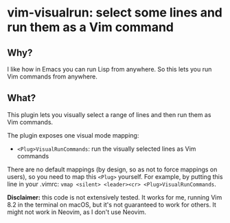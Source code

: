 # vim-visualrun: select some lines and run them as a Vim command
## Why?
I like how in Emacs you can run Lisp from anywhere.
So this lets you run Vim commands from anywhere.

## What?
This plugin lets you visually select a range of lines and then run them as Vim commands.

The plugin exposes one visual mode mapping:

* `<Plug>VisualRunCommands`: run the visually selected lines as Vim commands

There are no default mappings (by design, so as not to force mappings on users), so you need to map this `<Plug>` yourself.
For example, by putting this line in your .vimrc: `vmap <silent> <leader><cr> <Plug>VisualRunCommands`.

**Disclaimer:** this code is not extensively tested.
It works for me, running Vim 8.2 in the terminal on macOS, but it's not guaranteed to work for others.
It might not work in Neovim, as I don't use Neovim.
